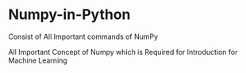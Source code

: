 # Numpy-in-Python
Consist of All Important commands of NumPy

All Important Concept of Numpy which is Required for Introduction for Machine Learning
